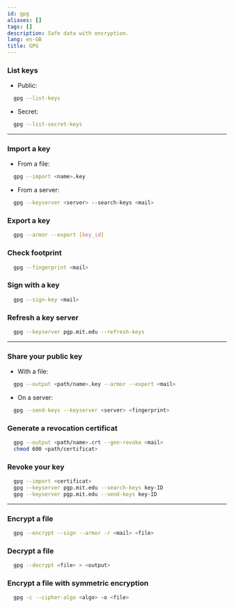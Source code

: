 ```yaml
---
id: gpg
aliases: []
tags: []
description: Safe data with encryption.
lang: en-GB
title: GPG
---
```


### List keys

- Public:
```sh
  gpg --list-keys
```

- Secret:
```sh
  gpg --list-secret-keys
```

---

### Import a key

- From a file:
```sh
  gpg --import <name>.key
```
- From a server:
```sh
  gpg --keyserver <server> --search-keys <mail>
```

### Export a key

```sh
  gpg --armor --export [key_id]
```

### Check footprint

```sh
  gpg --fingerprint <mail>
```

### Sign with a key

```sh
  gpg --sign-key <mail>
```

### Refresh a key server

```sh
  gpg --keyserver pgp.mit.edu --refresh-keys
```

---

### Share your public key

- With a file:
```sh
  gpg --output <path/name>.key --armor --export <mail>
```

- On a server:
```sh
  gpg --send-keys --keyserver <server> <fingerprint>
```

### Generate a revocation certificat

```sh
  gpg --output <path/name>.crt --gen-revoke <mail>
  chmod 600 <path/certificat>
```

### Revoke your key

```sh
  gpg --import <certificat>
  gpg --keyserver pgp.mit.edu --search-keys key-ID
  gpg --keyserver pgp.mit.edu --send-keys key-ID
```

---

### Encrypt a file

```sh
  gpg --encrypt --sign --armor -r <mail> <file>
```

### Decrypt a file

```sh
  gpg --decrypt <file> > <output>
```

### Encrypt a file with symmetric encryption

```sh
  gpg -c --cipher-algo <algo> -o <file>
```
